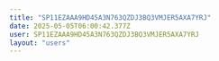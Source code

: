 ```yaml
---
title: "SP11EZAAA9HD45A3N763QZDJ3BQ3VMJER5AXA7YRJ"
date: 2025-05-05T06:00:42.377Z
user: SP11EZAAA9HD45A3N763QZDJ3BQ3VMJER5AXA7YRJ
layout: "users"
---
```

    